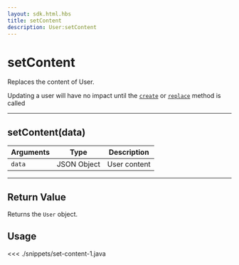 ```yaml
---
layout: sdk.html.hbs
title: setContent
description: User:setContent
---
```


# setContent

Replaces the content of User.

<div class="alert alert-info">
Updating a user will have no impact until the <a href="/sdk-reference/android/3/user/create"><code>create</code></a> or <a href="/sdk-reference/android/3/user/replace"><code>replace</code></a> method is called
</div>

---

## setContent(data)

| Arguments | Type        | Description  |
| --------- | ----------- | ------------ |
| `data`    | JSON Object | User content |

---

## Return Value

Returns the `User` object.

## Usage

<<< ./snippets/set-content-1.java
